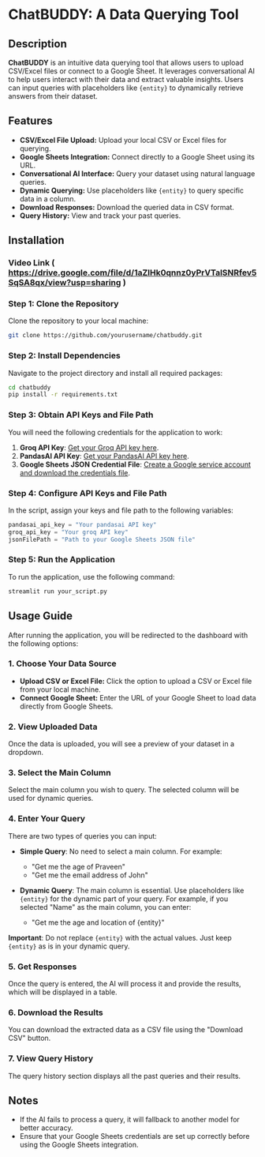 
# ChatBUDDY: A Data Querying Tool

## Description
**ChatBUDDY** is an intuitive data querying tool that allows users to upload CSV/Excel files or connect to a Google Sheet. It leverages conversational AI to help users interact with their data and extract valuable insights. Users can input queries with placeholders like `{entity}` to dynamically retrieve answers from their dataset.

## Features
- **CSV/Excel File Upload:** Upload your local CSV or Excel files for querying.
- **Google Sheets Integration:** Connect directly to a Google Sheet using its URL.
- **Conversational AI Interface:** Query your dataset using natural language queries.
- **Dynamic Querying:** Use placeholders like `{entity}` to query specific data in a column.
- **Download Responses:** Download the queried data in CSV format.
- **Query History:** View and track your past queries.

## Installation


### Video Link (  https://drive.google.com/file/d/1aZlHk0qnnz0yPrVTalSNRfev5SqSA8qx/view?usp=sharing  )

### Step 1: Clone the Repository
Clone the repository to your local machine:
```bash
git clone https://github.com/yourusername/chatbuddy.git
```

### Step 2: Install Dependencies
Navigate to the project directory and install all required packages:
```bash
cd chatbuddy
pip install -r requirements.txt
```

### Step 3: Obtain API Keys and File Path
You will need the following credentials for the application to work:
1. **Groq API Key**: [Get your Groq API key here](https://groq.com).
2. **PandasAI API Key**: [Get your PandasAI API key here](https://pandas.ai).
3. **Google Sheets JSON Credential File**: [Create a Google service account and download the credentials file](https://cloud.google.com/docs/authentication/getting-started).

### Step 4: Configure API Keys and File Path
In the script, assign your keys and file path to the following variables:
```python
pandasai_api_key = "Your pandasai API key"
groq_api_key = "Your groq API key"
jsonFilePath = "Path to your Google Sheets JSON file"
```

### Step 5: Run the Application
To run the application, use the following command:
```bash
streamlit run your_script.py
```

## Usage Guide

After running the application, you will be redirected to the dashboard with the following options:

### 1. Choose Your Data Source
- **Upload CSV or Excel File:** Click the option to upload a CSV or Excel file from your local machine.
- **Connect Google Sheet:** Enter the URL of your Google Sheet to load data directly from Google Sheets.

### 2. View Uploaded Data
Once the data is uploaded, you will see a preview of your dataset in a dropdown.

### 3. Select the Main Column
Select the main column you wish to query. The selected column will be used for dynamic queries.

### 4. Enter Your Query
There are two types of queries you can input:
- **Simple Query**: No need to select a main column. For example:
  - "Get me the age of Praveen"
  - "Get me the email address of John"
  
- **Dynamic Query**: The main column is essential. Use placeholders like `{entity}` for the dynamic part of your query. For example, if you selected "Name" as the main column, you can enter:
  - "Get me the age and location of {entity}"

**Important**: Do not replace `{entity}` with the actual values. Just keep `{entity}` as is in your dynamic query.

### 5. Get Responses
Once the query is entered, the AI will process it and provide the results, which will be displayed in a table.

### 6. Download the Results
You can download the extracted data as a CSV file using the "Download CSV" button.

### 7. View Query History
The query history section displays all the past queries and their results.

## Notes
- If the AI fails to process a query, it will fallback to another model for better accuracy.
- Ensure that your Google Sheets credentials are set up correctly before using the Google Sheets integration.
